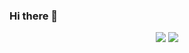 ### Hi there 👋

<p align = "center">
  <img src = "https://github-readme-stats.vercel.app/api?username=JonathanBrant&show_icons=true&theme=tokyonight&line_height=27">
  <img src = "https://github-readme-stats.vercel.app/api/top-langs/?username=JonathanBrant&hide=css,html&theme=tokyonight">
</p>

<!--
**JonathanBrant/JonathanBrant** is a ✨ _special_ ✨ repository because its `README.md` (this file) appears on your GitHub profile.

Here are some ideas to get you started:

- 🔭 I’m currently working on ...
- 🌱 I’m currently learning ...
- 👯 I’m looking to collaborate on ...
- 🤔 I’m looking for help with ...
- 💬 Ask me about ...
- 📫 How to reach me: ...
- 😄 Pronouns: ...
- ⚡ Fun fact: ...
-->
